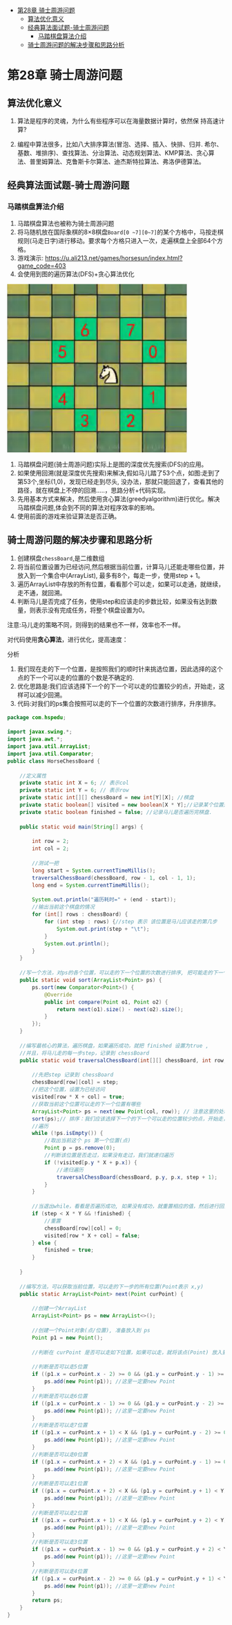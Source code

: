 - [第28章 骑士周游问题](#第28章-骑士周游问题)
  - [算法优化意义](#算法优化意义)
  - [经典算法面试题-骑士周游问题](#经典算法面试题-骑士周游问题)
    - [马踏棋盘算法介绍](#马踏棋盘算法介绍)
  - [骑士周游问题的解决步骤和思路分析](#骑士周游问题的解决步骤和思路分析)


# 第28章 骑士周游问题

## 算法优化意义

1. 算法是程序的灵魂，为什么有些程序可以在海量数据计算时，依然保
   持高速计算?

2. 编程中算法很多，比如八大排序算法(冒泡、选择、插入、快排、归并.
   希尔、基数、堆排序)、查找算法、分治算法、动态规划算法、KMP算法、贪心算法、普里姆算法、克鲁斯卡尔算法、迪杰斯特拉算法、弗洛伊德算法。

## 经典算法面试题-骑士周游问题

### 马踏棋盘算法介绍

1. 马踏棋盘算法也被称为骑士周游问题
2. 将马随机放在国际象棋的8×8棋盘`Board[0 ~7][0~7]`的某个方格中，马按走棋规则(马走日字)进行移动。要求每个方格只进入一次，走遍棋盘上全部64个方格。
3. 游戏演示:
   https://u.ali213.net/games/horsesun/index.html?game_code=403
4. 会使用到图的遍历算法(DFS)+贪心算法优化

![](https://raw.githubusercontent.com/timerring/scratchpad2023/main/2023/image-20230515221734876.png)

1. 马踏棋盘问题(骑士周游问题)实际上是图的深度优先搜索(DFS)的应用。
2. 如果使用回溯(就是深度优先搜索)来解决,假如马儿踏了53个点，如图:走到了第53个,坐标(1,0)，发现已经走到尽头, 没办法，那就只能回退了，查看其他的路径，就在棋盘上不停的回溯.....，思路分析+代码实现。
3. 先用基本方式来解决，然后使用贪心算法(greedyalgorithm)进行优化。解决马踏棋盘问题,体会到不同的算法对程序效率的影响。
4. 使用前面的游戏来验证算法是否正确。

## 骑士周游问题的解决步骤和思路分析

1. 创建棋盘`chessBoard`,是二维数组
2. 将当前位置设置为已经访问,然后根据当前位置，计算马儿还能走哪些位置，并放入到一个集合中(ArrayList), 最多有8个，每走一步，使用step + 1。
3. 遍历ArrayList中存放的所有位置，看看那个可以走，如果可以走通，就继续，走不通，就回溯。
4. 判断马儿是否完成了任务，使用step和应该走的步数比较，如果没有达到数量，则表示没有完成任务，将整个棋盘设置为0。

注意:马儿走的策略不同，则得到的结果也不一样，效率也不一样。

对代码使用**贪心算法**，进行优化，提高速度：

分析

1. 我们现在走的下一个位置，是按照我们的顺时针来挑选位置，因此选择的这个点的下一个可以走的位置的个数是不确定的.
2. 优化思路是:我们应该选择下一个的下一个可以走的位置较少的点，开始走，这样可以减少回溯。
3. 代码:对我们的ps集合按照可以走的下一个位置的次数进行排序，升序排序。

```java
package com.hspedu;

import javax.swing.*;
import java.awt.*;
import java.util.ArrayList;
import java.util.Comparator;
public class HorseChessBoard {

    //定义属性
    private static int X = 6; // 表示col
    private static int Y = 6; // 表示row
    private static int[][] chessBoard = new int[Y][X]; //棋盘
    private static boolean[] visited = new boolean[X * Y];//记录某个位置是否走过
    private static boolean finished = false; //记录马儿是否遍历完棋盘.

    public static void main(String[] args) {

        int row = 2;
        int col = 2;

        //测试一把
        long start = System.currentTimeMillis();
        traversalChessBoard(chessBoard, row - 1, col - 1, 1);
        long end = System.currentTimeMillis();

        System.out.println("遍历耗时=" + (end - start));
        //输出当前这个棋盘的情况
        for (int[] rows : chessBoard) {
            for (int step : rows) {//step 表示 该位置是马儿应该走的第几步
                System.out.print(step + "\t");
            }
            System.out.println();
        }
    }

    //写一个方法，对ps的各个位置，可以走的下一个位置的次数进行排序, 把可能走的下一个位置从小到大排序
    public static void sort(ArrayList<Point> ps) {
        ps.sort(new Comparator<Point>() {
            @Override
            public int compare(Point o1, Point o2) {
                return next(o1).size() - next(o2).size();
            }
        });
    }

    //编写最核心的算法，遍历棋盘，如果遍历成功，就把 finished 设置为true ,
    //并且，将马儿走的每一步step，记录到 chessBoard
    public static void traversalChessBoard(int[][] chessBoard, int row, int col, int step) {

        //先把step 记录到 chessBoard
        chessBoard[row][col] = step;
        //把这个位置，设置为已经访问
        visited[row * X + col] = true;
        //获取当前这个位置可以走的下一个位置有哪些
        ArrayList<Point> ps = next(new Point(col, row)); // 注意这里的处理： col - X , row - Y
        sort(ps);// 排序：我们应该选择下一个的下一个可以走的位置较少的点，开始走，这样可以减少回溯
        //遍历
        while (!ps.isEmpty()) {
            //取出当前这个 ps 第一个位置(点)
            Point p = ps.remove(0);
            //判断该位置是否走过，如果没有走过，我们就递归遍历
            if (!visited[p.y * X + p.x]) {
                //递归遍历
                traversalChessBoard(chessBoard, p.y, p.x, step + 1);
            }
        }

        //当退出while，看看是否遍历成功, 如果没有成功，就重置相应的值，然后进行回溯
        if (step < X * Y && !finished) {
            //重置
            chessBoard[row][col] = 0;
            visited[row * X + col] = false;
        } else {
            finished = true;
        }

    }

    //编写方法，可以获取当前位置，可以走的下一步的所有位置(Point表示 x,y)
    public static ArrayList<Point> next(Point curPoint) {

        //创建一个ArrayList
        ArrayList<Point> ps = new ArrayList<>();

        //创建一个Point对象(点/位置), 准备放入到 ps
        Point p1 = new Point();

        //判断在 curPoint 是否可以走如下位置，如果可以走，就将该点(Point) 放入到ps

        //判断是否可以走5位置
        if ((p1.x = curPoint.x - 2) >= 0 && (p1.y = curPoint.y - 1) >= 0) {
            ps.add(new Point(p1)); //这里一定要new Point
        }
        //判断是否可以走6位置
        if ((p1.x = curPoint.x - 1) >= 0 && (p1.y = curPoint.y - 2) >= 0) {
            ps.add(new Point(p1)); //这里一定要new Point
        }
        //判断是否可以走7位置
        if ((p1.x = curPoint.x + 1) < X && (p1.y = curPoint.y - 2) >= 0) {
            ps.add(new Point(p1)); //这里一定要new Point
        }
        //判断是否可以走0位置
        if ((p1.x = curPoint.x + 2) < X && (p1.y = curPoint.y - 1) >= 0) {
            ps.add(new Point(p1)); //这里一定要new Point
        }
        //判断是否可以走1位置
        if ((p1.x = curPoint.x + 2) < X && (p1.y = curPoint.y + 1) < Y) {
            ps.add(new Point(p1)); //这里一定要new Point
        }
        //判断是否可以走2位置
        if ((p1.x = curPoint.x + 1) < X && (p1.y = curPoint.y + 2) < Y) {
            ps.add(new Point(p1)); //这里一定要new Point
        }
        //判断是否可以走3位置
        if ((p1.x = curPoint.x - 1) >= 0 && (p1.y = curPoint.y + 2) < Y) {
            ps.add(new Point(p1)); //这里一定要new Point
        }
        //判断是否可以走4位置
        if ((p1.x = curPoint.x - 2) >= 0 && (p1.y = curPoint.y + 1) < Y) {
            ps.add(new Point(p1)); //这里一定要new Point
        }
        return ps;
    }
}
```